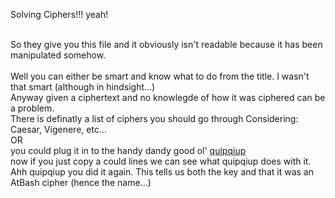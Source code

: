 Solving Ciphers!!! yeah!

<br>
So they give you this file and it obviously isn't readable because it has been manipulated somehow.  <br>
<br> Well you can either be smart and know what to do from the title. I wasn't that smart (although in hindsight...)
<br> Anyway given a ciphertext and no knowlegde of how it was ciphered can be a problem.<br> There is definatly a list of ciphers you
should go through Considering: Caesar, Vigenere, etc...  <br> OR <br> you could plug it in to the handy dandy good ol' <a href="http://quipqiup.com/index.php">quipqiup</a>
<br> now if you just copy a could lines we can see what quipqiup does with it. <br> Ahh quipqiup you did it again.  This tells us both 
the key and that it was an AtBash cipher (hence the name...)
